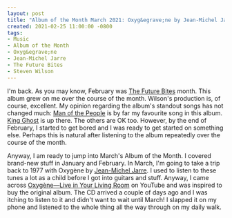 ```yaml
---
layout: post
title: "Album of the Month March 2021: Oxyg&egrave;ne by Jean-Michel Jarre"
created: 2021-02-25 11:00:00 -0800
tags:
- Music
- Album of the Month
- Oxyg&egrave;ne
- Jean-Michel Jarre
- The Future Bites
- Steven Wilson
---
```


I'm back. As you may know, February was [The Future Bites][sw] month. This album grew on me over the course of the month. Wilson's production is, of course, excellent. My opinion regarding the album's standout songs has not changed much: [Man of the People][man-of-the-people] is by far my favourite song in this album. [King Ghost][king-ghost] is up there. The others are OK too. However, by the end of February, I started to get bored and I was ready to get started on something else. Perhaps this is natural after listening to the album repeatedly over the course of the month.

Anyway, I am ready to jump into March's Album of the Month. I covered brand-new stuff in January and February. In March, I'm going to take a trip back to 1977 with Oxyg&egrave;ne by [Jean-Michel Jarre][jean-michel-jarre]. I used to listen to these tunes a lot as a child before I got into guitars and stuff. Anyway, I came across [Oxyg&egrave;ne&mdash;Live in Your Living Room][live-in-your-living-room] on YouTube and was inspired to buy the original album. The CD arrived a couple of days ago and I was itching to listen to it and didn't want to wait until March! I slapped it on my phone and listened to the whole thing all the way through on my daily walk.

[jean-michel-jarre]: https://jeanmicheljarre.com/
[king-ghost]: https://youtu.be/zSvdLcS62ZM
[live-in-your-living-room]: https://youtu.be/H9UzNh_2TXk
[man-of-the-people]: https://youtu.be/G_yW8ornhK4
[sw]: http://stevenwilsonhq.com/sw/
